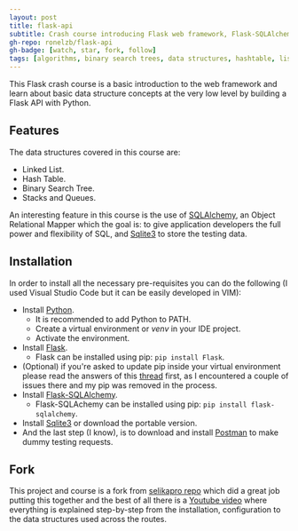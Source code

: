 ```yaml
---
layout: post
title: flask-api
subtitle: Crash course introducing Flask web framework, Flask-SQLAlchemy ORM and the integration with a couple of basic data structures.
gh-repo: ronelzb/flask-api
gh-badge: [watch, star, fork, follow]
tags: [algorithms, binary search trees, data structures, hashtable, lists, queues, python, queues, stacks, trees]
---
```


This Flask crash course is a basic introduction to the web framework and learn about basic data structure concepts at the very low level by building a Flask API with Python.

## Features

The data structures covered in this course are:

* Linked List.
* Hash Table.
* Binary Search Tree.
* Stacks and Queues.

An interesting feature in this course is the use of [SQLAlchemy](https://www.sqlalchemy.org/), an Object Relational Mapper which the goal is: to give application developers the full power and flexibility of SQL, and [Sqlite3](https://www.sqlite.org/index.html) to store the testing data.

## Installation

In order to install all the necessary pre-requisites you can do the following (I used Visual Studio Code but it can be easily developed in VIM):

* Install [Python](https://www.python.org/).
    * It is recommended to add Python to PATH.
    * Create a virtual environment or *venv* in your IDE project.
    * Activate the environment.
* Install [Flask](https://flask.palletsprojects.com/en/1.1.x/installation/).
    * Flask can be installed using pip: `pip install Flask`.
* (Optional) if you're asked to update pip inside your virtual environment please read the answers of this [thread](https://stackoverflow.com/questions/15221473/how-do-i-update-upgrade-pip-itself-from-inside-my-virtual-environment) first, as I encountered a couple of issues there and my pip was removed in the process.
* Install [Flask-SQLAlchemy](https://flask-sqlalchemy.palletsprojects.com/en/2.x/).
    * Flask-SQLAchemy can be installed using pip: `pip install flask-sqlalchemy`.
* Install [Sqlite3](https://sqlitebrowser.org/dl/) or download the portable version.
* And the last step (I know), is to download and install [Postman](https://www.postman.com/downloads/) to make dummy testing requests.

## Fork

This project and course is a fork from [selikapro repo](https://github.com/selikapro/FlaskDS) which did a great job putting this together and the best of all there is a [Youtube video](https://www.youtube.com/watch?v=74NW-84BqbA) where everything is explained step-by-step from the installation, configuration to the data structures used across the routes.
